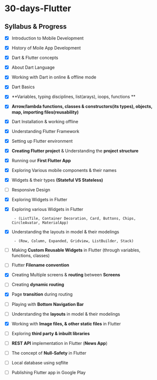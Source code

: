 
# 30-days-Flutter
## Syllabus & Progress

 - [x] Introduction to Mobile Development
 - [x] History of Moile App Development
 - [x] Dart & Flutter concepts

 - [x] About Dart Language
 - [x] Working with Dart in online & offline mode
 - [x] Dart Basics
 - [x] **Variables, typing disciplines, list(arays), ioops, functions **
 - [x] **Arrow/lambda functions, classes & constructors(its types), objects, map, importing files(reusability)**
 - [x] Dart Installation & working offline
 - [x] Understanding Flutter Framework
 - [x] Setting up Flutter environment
 - [x] **Creating Flutter project** & Understanding the **project structure**
 - [x] Running our **First Flutter App**

 - [x] Exploring Various mobile components & their names

 - [x] Widgets & their types **(Stateful VS Stateless)**

 - [ ] Responsive Design

 - [x] Exploring Widgets in Flutter

 - [x] Exploring various Widgets in Flutter

		- (ListTile, Container Decoration, Card, Buttons, Chips, CircleAvatar, MaterialApp)

 - [x] Understanding the layouts in model & their modelings

		- (Row, Column, Expanded, Gridview, ListBuilder, Stack)

 - [ ] Making **Custom Reusable Widgets** in Flutter (through variables,
       functions, classes)

 - [ ] Flutter **Filename convention**
 - [x] Creating Multiple screens & **routing** between **Screens**
 - [ ] Creating **dynamic routing**
 - [x] Page **transition** during routing
 - [ ] Playing with **Bottom Navigation Bar**
 - [ ] Understanding the **layouts** in model & their modelings
 - [x] Working with **Image files, & other static files** in Flutter
 - [ ] Exploring **third party & inbuilt libraries**
 - [ ] **REST API** implementation in Flutter (**News App**)
 - [ ] The concept of **Null-Safety** in Flutter
 - [ ] Local database using sqflite
 - [ ] Publishing Flutter app in Google Play
